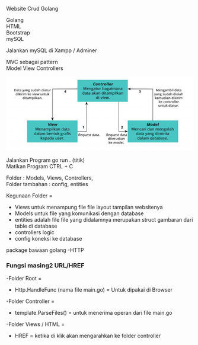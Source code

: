 Website Crud Golang

Golang<br>
HTML<br>
Bootstrap<br>
mySQL<br>

Jalankan mySQL di Xampp / Adminer <br>

MVC sebagai pattern<br>
Model View Controllers<br>

![mvc](/mvc.png)

Jalankan Program go run . (titik)<br>
Matikan Program CTRL + C

Folder  : Models, Views, Controllers, <br>
Folder tambahan : config, entities

Kegunaan Folder = 
   - Views untuk menampung file file layout tampilan websitenya
   - Models untuk file yang komunikasi dengan database
   - entities adalah file file yang didalamnya merupakan struct gambaran dari table di database
   - controllers logic
   - config koneksi ke database 

package bawaan golang 
   -HTTP 


  ###  Fungsi masing2 URL/HREF 


-Folder Root = 
   -  Http.HandleFunc  (nama file main.go)
         = Untuk dipakai di Browser

-Folder Controller = 
   - template.ParseFiles()
         = untuk menerima operan dari file main.go 

-Folder Views / HTML = 
   - HREF
         = ketika di klik akan mengarahkan ke folder controller
